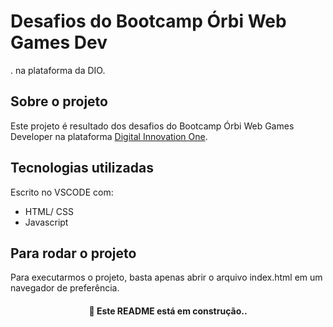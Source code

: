 # Desafios do Bootcamp Órbi Web Games Dev
. na plataforma da DIO.


## Sobre o projeto

Este projeto é resultado dos desafios do Bootcamp Órbi Web Games Developer na plataforma [Digital Innovation One](https://www.dio.me).

## Tecnologias utilizadas

Escrito no VSCODE com:

- HTML/ CSS
- Javascript

## Para rodar o projeto

Para executarmos o projeto, basta apenas abrir o arquivo index.html em um navegador de preferência.



<h4 align='center'> &#128679 Este README está em construção.. </h4>

